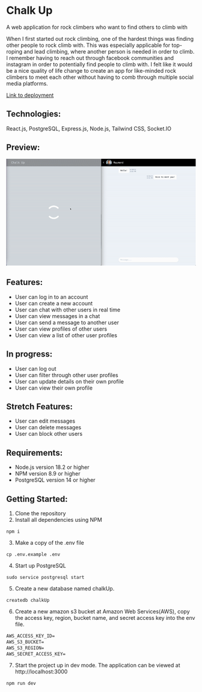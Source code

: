 # Chalk Up

A web application for rock climbers who want to find others to climb with

When I first started out rock climbing, one of the hardest things was finding other people to rock climb with. This was especially applicable for top-roping and lead climbing, where another person is needed in order to climb. I remember having to reach out through facebook communities and instagram in order to potentially find people to climb with. I felt like it would be a nice quality of life change to create an app for like-minded rock climbers to meet each other without having to comb through multiple social media platforms.

[Link to deployment](https://chalk-up-app.herokuapp.com/)

Technologies:
-

React.js, PostgreSQL, Express.js, Node.js, Tailwind CSS, Socket.IO

Preview:
-
![](./server/public/images/read-me.gif)

Features:
-
- User can log in to an account
- User can create a new account
- User can chat with other users in real time
- User can view messages in a chat
- User can send a message to another user
- User can view profiles of other users
- User can view a list of other user profiles

In progress:
-
- User can log out
- User can filter through other user profiles
- User can update details on their own profile
- User can view their own profile

Stretch Features:
-
- User can edit messages
- User can delete messages
- User can block other users

Requirements:
-
- Node.js version 18.2 or higher
- NPM version 8.9 or higher
- PostgreSQL version 14 or higher

Getting Started:
-
1. Clone the repository
2. Install all dependencies using NPM
```shell
npm i
```
3. Make a copy of the .env file
```shell
cp .env.example .env
```
4. Start up PostgreSQL
```shell
sudo service postgresql start
```
5. Create a new database named chalkUp.
```shell
createdb chalkUp
```
6. Create a new amazon s3 bucket at Amazon Web Services(AWS), copy the access key, region, bucket name, and secret access key into the env file.
```
AWS_ACCESS_KEY_ID=
AWS_S3_BUCKET=
AWS_S3_REGION=
AWS_SECRET_ACCESS_KEY=
```
7. Start the project up in dev mode. The application can be viewed at http://localhost:3000
```shell
npm run dev
```
